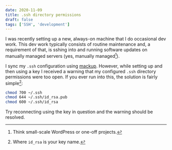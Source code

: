 ```yaml
---
date: 2020-11-09
title: .ssh directory permissions
draft: false
tags: ['SSH', 'development']
---
```


I was recently setting up a new, always-on machine that I do occasional dev work.<!-- excerpt --> This dev work typically consists of routine maintenance and, a requirement of that, is sshing into and running software updates on manually managed servers (yes, manually managed[^1]).

I sync my `.ssh` configuration using [mackup](https://github.com/lra/mackup). However, while setting up and then using a key I received a warning that my configured `.ssh` directory permissions were too open. If you ever run into this, the solution is fairly simple[^2]:

```bash
chmod 700 ~/.ssh
chmod 644 ~/.ssh/id_rsa.pub
chmod 600 ~/.ssh/id_rsa
```

Try reconnecting using the key in question and the warning should be resolved.

[^1]: Think small-scale WordPress or one-off projects.
[^2]: Where `id_rsa` is your key name.
